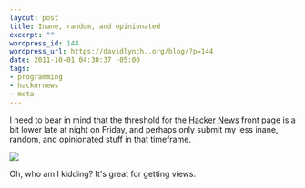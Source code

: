 ```yaml
--- 
layout: post
title: Inane, random, and opinionated
excerpt: ""
wordpress_id: 144
wordpress_url: https://davidlynch..org/blog/?p=144
date: 2011-10-01 04:30:37 -05:00
tags: 
- programming
- hackernews
- meta
---
```

I need to bear in mind that the threshold for the [Hacker News](http://news.ycombinator.com/) front page is a bit lower late at night on Friday, and perhaps only submit my less inane, random, and opinionated stuff in that timeframe.

<img src="/blog/images/2011/09/Screen-Shot-2011-10-01-at-4.17.42-AM.png">

Oh, who am I kidding? It's great for getting views.
